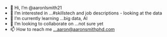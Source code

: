 - 👋 Hi, I’m @aaronlsmith21
- 👀 I’m interested in ...#skillstech and job descriptions - looking at the data
- 🌱 I’m currently learning ...big data, AI
- 💞️ I’m looking to collaborate on ...not sure yet
- 📫 How to reach me ...aaron@aaronsmithphd.com 

<!---
aaronlsmith21/aaronlsmith21 is a ✨ special ✨ repository because its `README.md` (this file) appears on your GitHub profile.
You can click the Preview link to take a look at your changes.
--->
